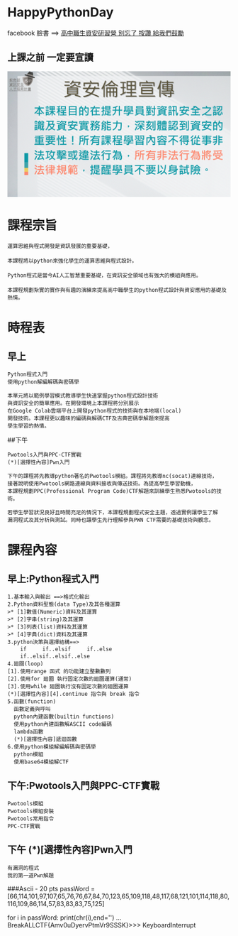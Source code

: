 # HappyPythonDay

facebook 臉書 ==> [高中職生資安研習營 別忘了 按讚 給我們鼓勵](https://zh-tw.facebook.com/pages/category/Community/高中職生資安研習營-455550404836569/)

 
## 上課之前 一定要宣讀

![資安宣言](https://github.com/MyFirstSecurity2020/HappyLinuxDay/blob/main/資安宣言.GIF)

# 課程宗旨
```
運算思維與程式開發是資訊發展的重要基礎，

本課程將以python來強化學生的運算思維與程式設計。

Python程式是當今AI人工智慧重要基礎，在資訊安全領域也有強大的模組與應用。

本課程規劃紮實的實作與有趣的演練來提高高中職學生的python程式設計與資安應用的基礎及熱情。
```
# 時程表
## 早上
```
Python程式入門
使用python解編解碼與密碼學
```
```
本單元將以範例學習模式教導學生快速掌握python程式設計技術
與資訊安全的簡單應用。在開發環境上本課程將分別展示
在Google Colab雲端平台上開發python程式的技術與在本地端(local)
開發技術。本課程更以趣味的編碼與解碼CTF及古典密碼學解題來提高
學生學習的熱情。
```
##下午
```
Pwotools入門與PPC-CTF實戰
(*)[選擇性內容]Pwn入門
```
```
下午的課程將先教導python著名的Pwotools模組。課程將先教導nc(socat)連線技術，
接著說明使用Pwotools網路連線與資料接收與傳送技術。為提高學生學習動機，
本課程規劃PPC(Professional Program Code)CTF解題來訓練學生熟悉Pwotools的技術。
```
```
若學生學習狀況良好且時間充足的情況下，本課程規劃程式安全主題，透過實例讓學生了解
漏洞程式及其分析與測試。同時也讓學生先行理解參與PWN CTF需要的基礎技術與觀念。
```
# 課程內容
## 早上:Python程式入門
```
1.基本輸入與輸出 ==>格式化輸出
2.Python資料型態(data Type)及其各種運算
>* [1]數值(Numeric)資料及其運算
>* [2]字串(string)及其運算
>* [3]列表(list)資料及其運算
>* [4]字典(dict)資料及其運算 
3.python決策與選擇結構==>
    if     if..elsif     if..else
    if..elsif..elsif..else
4.廻圈(loop)
[1].使用range 函式 的功能建立整數數列
[2].使用for 廻圈 執行固定次數的廻圈運算(通常)
[3].使用while 廻圈執行沒有固定次數的廻圈運算
(*)[選擇性內容][4].continue 指令與 break 指令
5.函數(function)
  函數定義與呼叫
  python內建函數(builtin functions)
  使用python內建函數解ASCII code編碼
  lambda函數
  (*)[選擇性內容]遞迴函數
6.使用python模組解編解碼與密碼學
  python模組
  使用base64模組解CTF
```
## 下午:Pwotools入門與PPC-CTF實戰
```
Pwotools模組
Pwotools模組安裝
Pwotools常用指令
PPC-CTF實戰
```
## 下午 (*)[選擇性內容]Pwn入門
```
有漏洞的程式
我的第一道Pwn解題
```
###Ascii - 20 pts
passWord = [66,114,101,97,107,65,76,76,67,84,70,123,65,109,118,48,117,68,121,101,114,118,80,116,109,86,114,57,83,83,83,75,125]

for i in passWord:
    print(chr(i),end='')
...
BreakALLCTF{Amv0uDyervPtmVr9SSSK}>>> 
KeyboardInterrupt
